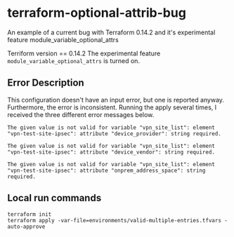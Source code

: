# terraform-optional-attrib-bug
An example of a current bug with Terraform 0.14.2 and it's experimental feature module_variable_optional_attrs

Terriform version == 0.14.2
The experimental feature ```module_variable_optional_attrs``` is turned on.

## Error Description

This configuration doesn't have an input error, but one is reported anyway.  Furthermore, the error is inconsistent.
Running the apply several times, I received the three different error messages below.

```
The given value is not valid for variable "vpn_site_list": element
"vpn-test-site-ipsec": attribute "device_provider": string required.

The given value is not valid for variable "vpn_site_list": element
"vpn-test-site-ipsec": attribute "device_vendor": string required.

The given value is not valid for variable "vpn_site_list": element
"vpn-test-site-ipsec": attribute "onprem_address_space": string required.

```

## Local run commands

```
terraform init
terraform apply -var-file=environments/valid-multiple-entries.tfvars -auto-approve
```


